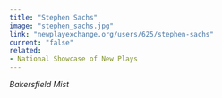 ```yaml
---
title: "Stephen Sachs"
image: "stephen_sachs.jpg"
link: "newplayexchange.org/users/625/stephen-sachs"
current: "false"
related:
- National Showcase of New Plays
---
```


*Bakersfield Mist*


